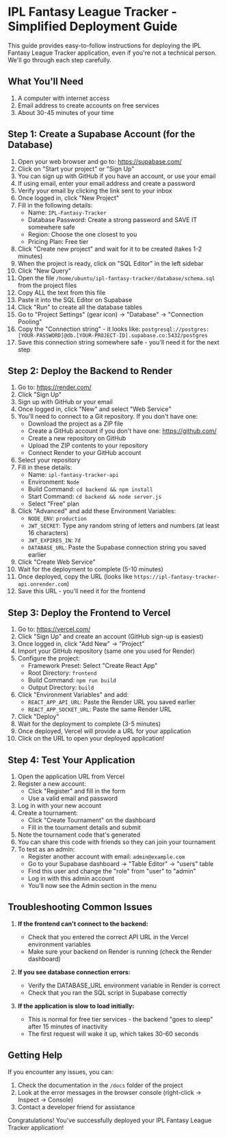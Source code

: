 # IPL Fantasy League Tracker - Simplified Deployment Guide

This guide provides easy-to-follow instructions for deploying the IPL Fantasy League Tracker application, even if you're not a technical person. We'll go through each step carefully.

## What You'll Need

1. A computer with internet access
2. Email address to create accounts on free services
3. About 30-45 minutes of your time

## Step 1: Create a Supabase Account (for the Database)

1. Open your web browser and go to: https://supabase.com/
2. Click on "Start your project" or "Sign Up"
3. You can sign up with GitHub if you have an account, or use your email
4. If using email, enter your email address and create a password
5. Verify your email by clicking the link sent to your inbox
6. Once logged in, click "New Project"
7. Fill in the following details:
   - Name: `IPL-Fantasy-Tracker`
   - Database Password: Create a strong password and SAVE IT somewhere safe
   - Region: Choose the one closest to you
   - Pricing Plan: Free tier
8. Click "Create new project" and wait for it to be created (takes 1-2 minutes)
9. When the project is ready, click on "SQL Editor" in the left sidebar
10. Click "New Query"
11. Open the file `/home/ubuntu/ipl-fantasy-tracker/database/schema.sql` from the project files
12. Copy ALL the text from this file
13. Paste it into the SQL Editor on Supabase
14. Click "Run" to create all the database tables
15. Go to "Project Settings" (gear icon) → "Database" → "Connection Pooling"
16. Copy the "Connection string" - it looks like: `postgresql://postgres:[YOUR-PASSWORD]@db.[YOUR-PROJECT-ID].supabase.co:5432/postgres`
17. Save this connection string somewhere safe - you'll need it for the next step

## Step 2: Deploy the Backend to Render

1. Go to: https://render.com/
2. Click "Sign Up"
3. Sign up with GitHub or your email
4. Once logged in, click "New" and select "Web Service"
5. You'll need to connect to a Git repository. If you don't have one:
   - Download the project as a ZIP file
   - Create a GitHub account if you don't have one: https://github.com/
   - Create a new repository on GitHub
   - Upload the ZIP contents to your repository
   - Connect Render to your GitHub account
6. Select your repository
7. Fill in these details:
   - Name: `ipl-fantasy-tracker-api`
   - Environment: `Node`
   - Build Command: `cd backend && npm install`
   - Start Command: `cd backend && node server.js`
   - Select "Free" plan
8. Click "Advanced" and add these Environment Variables:
   - `NODE_ENV`: `production`
   - `JWT_SECRET`: Type any random string of letters and numbers (at least 16 characters)
   - `JWT_EXPIRES_IN`: `7d`
   - `DATABASE_URL`: Paste the Supabase connection string you saved earlier
9. Click "Create Web Service"
10. Wait for the deployment to complete (5-10 minutes)
11. Once deployed, copy the URL (looks like `https://ipl-fantasy-tracker-api.onrender.com`)
12. Save this URL - you'll need it for the frontend

## Step 3: Deploy the Frontend to Vercel

1. Go to: https://vercel.com/
2. Click "Sign Up" and create an account (GitHub sign-up is easiest)
3. Once logged in, click "Add New" → "Project"
4. Import your GitHub repository (same one you used for Render)
5. Configure the project:
   - Framework Preset: Select "Create React App"
   - Root Directory: `frontend`
   - Build Command: `npm run build`
   - Output Directory: `build`
6. Click "Environment Variables" and add:
   - `REACT_APP_API_URL`: Paste the Render URL you saved earlier
   - `REACT_APP_SOCKET_URL`: Paste the same Render URL
7. Click "Deploy"
8. Wait for the deployment to complete (3-5 minutes)
9. Once deployed, Vercel will provide a URL for your application
10. Click on the URL to open your deployed application!

## Step 4: Test Your Application

1. Open the application URL from Vercel
2. Register a new account:
   - Click "Register" and fill in the form
   - Use a valid email and password
3. Log in with your new account
4. Create a tournament:
   - Click "Create Tournament" on the dashboard
   - Fill in the tournament details and submit
5. Note the tournament code that's generated
6. You can share this code with friends so they can join your tournament
7. To test as an admin:
   - Register another account with email: `admin@example.com`
   - Go to your Supabase dashboard → "Table Editor" → "users" table
   - Find this user and change the "role" from "user" to "admin"
   - Log in with this admin account
   - You'll now see the Admin section in the menu

## Troubleshooting Common Issues

1. **If the frontend can't connect to the backend:**
   - Check that you entered the correct API URL in the Vercel environment variables
   - Make sure your backend on Render is running (check the Render dashboard)

2. **If you see database connection errors:**
   - Verify the DATABASE_URL environment variable in Render is correct
   - Check that you ran the SQL script in Supabase correctly

3. **If the application is slow to load initially:**
   - This is normal for free tier services - the backend "goes to sleep" after 15 minutes of inactivity
   - The first request will wake it up, which takes 30-60 seconds

## Getting Help

If you encounter any issues, you can:
1. Check the documentation in the `/docs` folder of the project
2. Look at the error messages in the browser console (right-click → Inspect → Console)
3. Contact a developer friend for assistance

Congratulations! You've successfully deployed your IPL Fantasy League Tracker application!
